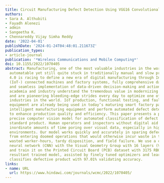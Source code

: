 ```yaml
---
title: Circuit Manufacturing Defect Detection Using VGG16 Convolutional Neural Networks
authors:
- Sara A. Althubiti
- Fayadh Alenezi
- admin
- Sangeetha K.
- Chennareddy Vijay Simha Reddy
date: '2022-04-01'
publishDate: '2024-01-24T04:48:01.211673Z'
publication_types:
- article-journal
publication: '*Wireless Communications and Mobile Computing*'
doi: 10.1155/2022/1070405
abstract: Manufacturing, one of the most valuable industries in the world, is boundlessly
  automatable yet still quite stuck in traditionally manual and slow processes. Industry
  4.0 is racing to define a new era of digital manufacturing through Internet of Things-
  (IoT-) connected machines and factory systems, fully comprehensive data gathering,
  and seamless implementation of data-driven decision-making and action taking. Both
  academia and industry understand the tremendous value in modernizing manufacturing
  and are pioneering bleeding-edge strides every day to optimize one of the largest
  industries in the world. IoT production, functional testing, and fault detection
  equipment are already being used in today’s maturing smart factory paradigm to superintend
  intelligent manufacturing equipment and perform automated defect detection in order
  to enhance production quality and efficiency. This paper presents a powerful and
  precise computer vision model for automated classification of defect product from
  standard product. Human operators and inspectors without digital aid must spend
  inordinate amounts of time poring over visual data, especially in high volume production
  environments. Our model works quickly and accurately in sparing defective product
  from entering doomed operations that would otherwise incur waste in the form of
  wasted worker-hours, tardy disposition, and field failure. We use a convolutional
  neural network (CNN) with the Visual Geometry Group with 16 layers (VGG16) architecture
  and train it on the Printed Circuit Board (PCB) dataset with 3175 RBG images. The
  resultant trained model, assisted by finely tuned optimizers and learning rates,
  classifies defective product with 97.01% validating accuracy.
links:
- name: URL
  url: https://www.hindawi.com/journals/wcmc/2022/1070405/
---
```

